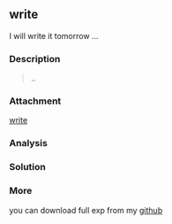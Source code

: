 
## write
I will write it tomorrow ... 

### Description

> ..


### Attachment

[write](https://cdn.jsdelivr.net/gh/TaQini/ctf@master/ByteBanditsCTF2020/pwn/write/write)

### Analysis



### Solution




### More

you can download full exp from my [github](https://github.com/TaQini/ctf/tree/master/ByteBanditsCTF2020/pwn/write) 


